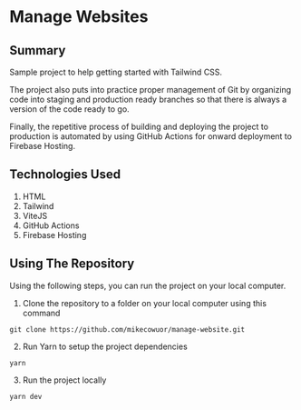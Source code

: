 # Manage Websites

## Summary

Sample project to help getting started with Tailwind CSS.

The project also puts into practice proper management of Git by organizing code into staging and production ready branches so that there is always a version of the code ready to go.

Finally, the repetitive process of building and deploying the project to production is automated by using GitHub Actions for onward deployment to Firebase Hosting.

## Technologies Used

1. HTML
2. Tailwind
3. ViteJS
4. GitHub Actions
5. Firebase Hosting

## Using The Repository

Using the following steps, you can run the project on your local computer.

1. Clone the repository to a folder on your local computer using this command

```
git clone https://github.com/mikecowuor/manage-website.git
```

2. Run Yarn to setup the project dependencies

```
yarn
```

3. Run the project locally

```
yarn dev
```
